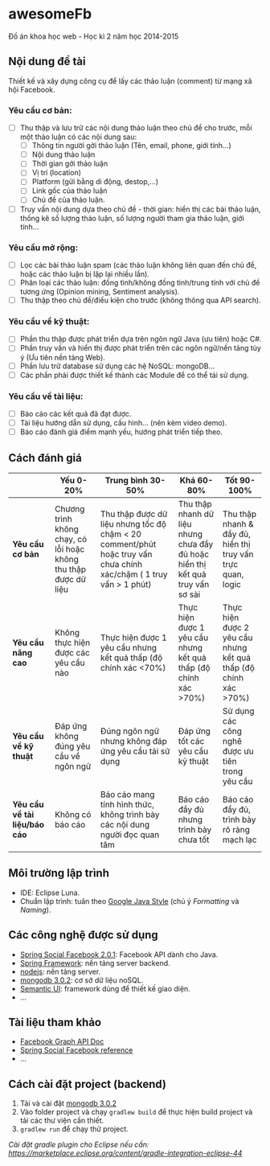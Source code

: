 # awesomeFb
Đồ án khoa học web - Học kì 2 năm học 2014-2015

## Nội dung đề tài
Thiết kế và xây dựng công cụ để lấy các thảo luận (comment) từ mạng xã hội Facebook.

### Yêu cầu cơ bản:
- [ ] Thu thập và lưu trữ các nội dung thảo luận theo chủ đề cho trước, mỗi một
thảo luận có các nội dung sau: 
  - [ ] Thông tin người gởi thảo luận (Tên, email, phone, giới tính...)
  - [ ] Nội dung thảo luận
  - [ ] Thời gian gởi thảo luận
  - [ ] Vị trí (location)
  - [ ] Platform (gửi bằng di động, destop,...)
  - [ ] Link gốc của thảo luận
  - [ ] Chủ đề của thảo luận.
- [ ] Truy vấn nội dung dựa theo chủ đề - thời gian: hiển thị các bài thảo luận, thống
kê số lượng thảo luận, số lượng người tham gia thảo luận, giới tính...

### Yêu cầu mở rộng:
- [ ] Lọc các bài thảo luận spam (các thảo luận không liên quan đến chủ đề, hoặc các
thảo luận bị lặp lại nhiều lần).
- [ ] Phân loại các thảo luận: đồng tình/không đồng tình/trung tính với chủ đề tương
ứng (Opinion mining, Sentiment analysis).
- [ ] Thu thập theo chủ đề/điều kiện cho trước (không thông qua API search).

### Yêu cầu về kỹ thuật:
- [ ] Phần thu thập được phát triển dựa trên ngôn ngữ Java (ưu tiên) hoặc C#.
- [ ] Phần truy vấn và hiển thị được phát triển trên các ngôn ngữ/nền tảng tùy ý (Ưu
tiên nền tảng Web).
- [ ] Phần lưu trữ database sử dụng các hệ NoSQL: mongoDB…
- [ ] Các phần phải được thiết kế thành các Module để có thể tái sử dụng.

### Yêu cầu về tài liệu:
- [ ] Báo cáo các kết quả đã đạt được.
- [ ] Tài liệu hướng dẫn sử dụng, cấu hình… (nên kèm video demo).
- [ ] Báo cáo đánh giá điểm mạnh yếu, hướng phát triển tiếp theo.

## Cách đánh giá

|  | Yếu 0-20% | Trung bình 30-50% |  Khá 60-80% | Tốt 90-100% |
| ------------- | ------------- | ------------- | ------------- | ------------- |
| <b>Yêu cầu cơ bản</b> | Chương trình không chạy, có lỗi hoặc không thu thập được dữ liệu | Thu thập được dữ liệu nhưng tốc độ chậm < 20 comment/phút hoặc truy vấn chưa chính xác/chậm ( 1 truy vấn > 1 phút) | Thu thập nhanh dữ liệu nhưng chưa đầy đủ hoặc hiển thị kết quả truy vấn sơ sài | Thu thập nhanh & đầy đủ, hiển thị truy vấn trực quan, logic |
| <b>Yêu cầu nâng cao</b> | Không thực hiện được các yêu cầu nào | Thực hiện được 1 yêu cầu nhưng kết quả thấp (độ chính xác <70%) | Thực hiện được 1 yêu cầu nhưng kết quả thấp (độ chính xác >70%) | Thực hiện được 2 yêu cầu nhưng kết quả thấp (độ chính xác >70%) |
| <b>Yêu cầu về kỹ thuật</b> | Đáp ứng không đúng yêu cầu về ngôn ngữ | Đúng ngôn ngữ nhưng không đáp ứng yêu cầu tái sử dụng | Đáp ứng tốt các yêu cầu kỹ thuật | Sử dụng các công nghê được ưu tiên trong yêu cầu |
| <b>Yêu cầu về tài liệu/báo cáo</b> | Không có báo cáo | Báo cáo mang tính hình thức, không trình bày các nội dung người đọc quan tâm | Báo cáo đầy đủ nhưng trình bày chưa tốt | Báo cáo đầy đủ, trình bày rõ ràng mạch lạc |

## Môi trường lập trình

* IDE: Eclipse Luna.
* Chuẩn lập trình: tuân theo [Google Java Style](https://google-styleguide.googlecode.com/svn/trunk/javaguide.html) (chú ý *Formatting* và *Naming*).

## Các công nghệ được sử dụng

* [Spring Social Facebook 2.0.1](http://projects.spring.io/spring-social-facebook/): Facebook API dành cho Java.
* [Spring Framework](http://projects.spring.io/spring-framework/): nền tảng server backend.
* [nodejs](http://nodejs.org/): nền tảng server.
* [mongodb 3.0.2](https://www.mongodb.org/): cơ sở dữ liệu noSQL.
* [Semantic UI](http://semantic-ui.com/): framework dùng để thiết kế giao diện.
* ...

## Tài liệu tham khảo

* [Facebook Graph API Doc](https://developers.facebook.com/docs/graph-api)
* [Spring Social Facebook reference](http://docs.spring.io/spring-social-facebook/docs/2.0.1.RELEASE/reference/htmlsingle/)
* ...

## Cách cài đặt project (backend)

1. Tải và cài đặt [mongodb 3.0.2](https://www.mongodb.org/)
2. Vào folder project và chạy ```gradlew build``` để thực hiện build project và tải các thư viện cần thiết.
3. ```gradlew run``` để chạy thử project.

*Cài đặt gradle plugin cho Eclipse nếu cần: https://marketplace.eclipse.org/content/gradle-integration-eclipse-44*

